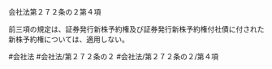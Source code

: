 会社法第２７２条の２第４項

前三項の規定は、証券発行新株予約権及び証券発行新株予約権付社債に付された新株予約権については、適用しない。

#会社法
#会社法/第２７２条の２
#会社法/第２７２条の２/第４項
